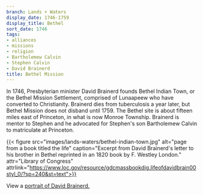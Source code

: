 ```yaml
---
branch: Lands + Waters
display_date: 1746-1759
display_title: Bethel
sort_date: 1746
tags:
- alliances
- missions
- religion
- Bartholemew Calvin
- Stephen Calvin
- David Brainerd
title: Bethel Mission
---
```


In 1746, Presbyterian minister David Brainerd founds Bethel Indian Town, or the Bethel Mission Settlement, comprised of Lunaapeew who have converted to Christianity. Brainerd dies from tuberculosis a year later, but Bethel Mission does not disband until 1759. The Bethel site is about fifteen miles east of Princeton, in what is now Monroe Township. Brainerd is mentor to Stephen and he advocated for Stephen's son Bartholemew Calvin to matriculate at Princeton.

{{< figure src="images/lands-waters/bethel-indian-town.jpg" alt="page from a book titled the life" caption="Excerpt from David Brainerd's letter to his brother in Bethel reprinted in an 1820 book by F. Westley London." attr="Library of Congress" attrlink="https://www.loc.gov/resource/gdcmassbookdig.lifeofdavidbrain00styl_0/?sp=240&st=text">}}

View a [portrait of David Brainerd.](https://commons.wikimedia.org/wiki/File:DavidBrainerd.jpg#/media/File:DavidBrainerd.jpg)



